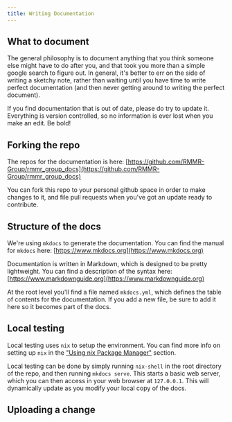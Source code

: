 ```yaml
---
title: Writing Documentation
---
```


## What to document

The general philosophy is to document anything that you think someone else might have to do after you, and that took you more than a simple google search to figure out. In general, it's better to err on the side of writing a sketchy note, rather than waiting until you have time to write perfect documentation (and then never getting around to writing the perfect document).

If you find documentation that is out of date, please do try to update it. Everything is version controlled, so no information is ever lost when you make an edit. Be bold!

## Forking the repo

The repos for the documentation is here: [https://github.com/RMMR-Group/rmmr_group_docs](https://github.com/RMMR-Group/rmmr_group_docs)

You can fork this repo to your personal github space in order to make changes to it, and file pull requests when you've got an update ready to contribute.

## Structure of the docs

We're using `mkdocs` to generate the documentation. You can find the manual for `mkdocs` here:
[https://www.mkdocs.org](https://www.mkdocs.org)

Documentation is written in Markdown, which is designed to be pretty lightweight. You can find a description of the syntax here:
[https://www.markdownguide.org](https://www.markdownguide.org)

At the root level you'll find a file named `mkdocs.yml`, which defines the table of contents for the documentation. If you add a new file, be sure to add it here so it becomes part of the docs.

## Local testing

Local testing uses `nix` to setup the environment. You can find more info on setting up `nix` in the ["Using nix Package Manager"](using_nix.md) section.

Local testing can be done by simply running `nix-shell` in the root directory of the repo, and then running `mkdocs serve`. This starts a basic web server, which you can then access in your web browser at `127.0.0.1`. This will dynamically update as you modify your local copy of the docs.

## Uploading a change
